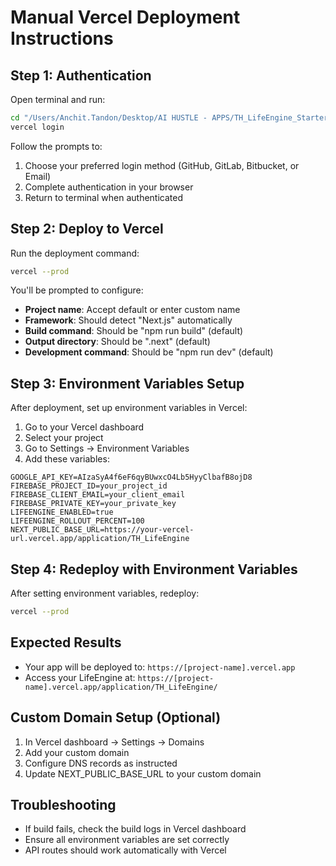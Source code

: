 # Manual Vercel Deployment Instructions

## Step 1: Authentication
Open terminal and run:
```bash
cd "/Users/Anchit.Tandon/Desktop/AI HUSTLE - APPS/TH_LifeEngine_Starter_Kit_Pro"
vercel login
```

Follow the prompts to:
1. Choose your preferred login method (GitHub, GitLab, Bitbucket, or Email)
2. Complete authentication in your browser
3. Return to terminal when authenticated

## Step 2: Deploy to Vercel
Run the deployment command:
```bash
vercel --prod
```

You'll be prompted to configure:
- **Project name**: Accept default or enter custom name
- **Framework**: Should detect "Next.js" automatically
- **Build command**: Should be "npm run build" (default)
- **Output directory**: Should be ".next" (default)
- **Development command**: Should be "npm run dev" (default)

## Step 3: Environment Variables Setup
After deployment, set up environment variables in Vercel:

1. Go to your Vercel dashboard
2. Select your project
3. Go to Settings → Environment Variables
4. Add these variables:

```
GOOGLE_API_KEY=AIzaSyA4f6eF6qyBUwxcO4Lb5HyyClbafB8ojD8
FIREBASE_PROJECT_ID=your_project_id
FIREBASE_CLIENT_EMAIL=your_client_email
FIREBASE_PRIVATE_KEY=your_private_key
LIFEENGINE_ENABLED=true
LIFEENGINE_ROLLOUT_PERCENT=100
NEXT_PUBLIC_BASE_URL=https://your-vercel-url.vercel.app/application/TH_LifeEngine
```

## Step 4: Redeploy with Environment Variables
After setting environment variables, redeploy:
```bash
vercel --prod
```

## Expected Results
- Your app will be deployed to: `https://[project-name].vercel.app`
- Access your LifeEngine at: `https://[project-name].vercel.app/application/TH_LifeEngine/`

## Custom Domain Setup (Optional)
1. In Vercel dashboard → Settings → Domains
2. Add your custom domain
3. Configure DNS records as instructed
4. Update NEXT_PUBLIC_BASE_URL to your custom domain

## Troubleshooting
- If build fails, check the build logs in Vercel dashboard
- Ensure all environment variables are set correctly
- API routes should work automatically with Vercel